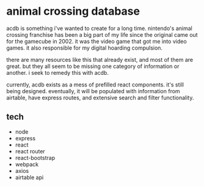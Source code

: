 # animal crossing database

acdb is something i've wanted to create for a long time. nintendo's animal crossing franchise has been a big part of my life since the original came out for the gamecube in 2002. it was the video game that got me into video games. it also responsible for my digital hoarding compulsion.

there are many resources like this that already exist, and most of them are great. but they all seem to be missing one category of information or another. i seek to remedy this with acdb.

currently, acdb exists as a mess of prefilled react components. it's still being designed. eventually, it will be populated with information from airtable, have express routes, and extensive search and filter functionality.

## tech

- node
- express
- react
- react router
- react-bootstrap
- webpack
- axios
- airtable api
